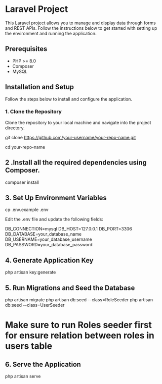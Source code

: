 # Laravel Project

This Laravel project allows you to manage and display data through forms and REST APIs. Follow the instructions below to get started with setting up the environment and running the application.

## Prerequisites

- PHP >= 8.0
- Composer
- MySQL

## Installation and Setup

Follow the steps below to install and configure the application.

### 1. Clone the Repository

Clone the repository to your local machine and navigate into the project directory.

git clone https://github.com/your-username/your-repo-name.git

cd your-repo-name

## 2 .Install all the required dependencies using Composer.

composer install

## 3. Set Up Environment Variables

cp .env.example .env

Edit the .env file and update the following fields:

DB_CONNECTION=mysql
DB_HOST=127.0.0.1
DB_PORT=3306
DB_DATABASE=your_database_name
DB_USERNAME=your_database_username
DB_PASSWORD=your_database_password


## 4. Generate Application Key

php artisan key:generate


##  5. Run Migrations and Seed the Database

php artisan migrate
php artisan db:seed --class=RoleSeeder
php artisan db:seed --class=UserSeeder

# Make sure to run Roles seeder first for ensure relation between roles in users table

##  6. Serve the Application

php artisan serve 